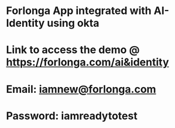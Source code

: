 # Forlonga App integrated with AI-Identity using okta
# Link to access the demo @ https://forlonga.com/ai&identity
# Email: iamnew@forlonga.com
# Password: iamreadytotest

